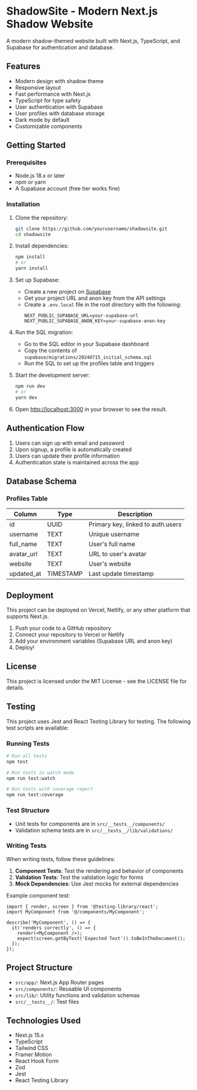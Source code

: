 # ShadowSite - Modern Next.js Shadow Website

A modern shadow-themed website built with Next.js, TypeScript, and Supabase for authentication and database.

## Features

- Modern design with shadow theme
- Responsive layout
- Fast performance with Next.js
- TypeScript for type safety
- User authentication with Supabase
- User profiles with database storage
- Dark mode by default
- Customizable components

## Getting Started

### Prerequisites

- Node.js 18.x or later
- npm or yarn
- A Supabase account (free tier works fine)

### Installation

1. Clone the repository:
   ```bash
   git clone https://github.com/yourusername/shadowsite.git
   cd shadowsite
   ```

2. Install dependencies:
   ```bash
   npm install
   # or
   yarn install
   ```

3. Set up Supabase:
   - Create a new project on [Supabase](https://supabase.com)
   - Get your project URL and anon key from the API settings
   - Create a `.env.local` file in the root directory with the following:
     ```
     NEXT_PUBLIC_SUPABASE_URL=your-supabase-url
     NEXT_PUBLIC_SUPABASE_ANON_KEY=your-supabase-anon-key
     ```

4. Run the SQL migration:
   - Go to the SQL editor in your Supabase dashboard
   - Copy the contents of `supabase/migrations/20240715_initial_schema.sql`
   - Run the SQL to set up the profiles table and triggers

5. Start the development server:
   ```bash
   npm run dev
   # or
   yarn dev
   ```

6. Open [http://localhost:3000](http://localhost:3000) in your browser to see the result.

## Authentication Flow

1. Users can sign up with email and password
2. Upon signup, a profile is automatically created
3. Users can update their profile information
4. Authentication state is maintained across the app

## Database Schema

### Profiles Table

| Column      | Type      | Description                       |
|-------------|-----------|-----------------------------------|
| id          | UUID      | Primary key, linked to auth.users |
| username    | TEXT      | Unique username                   |
| full_name   | TEXT      | User's full name                  |
| avatar_url  | TEXT      | URL to user's avatar              |
| website     | TEXT      | User's website                    |
| updated_at  | TIMESTAMP | Last update timestamp             |

## Deployment

This project can be deployed on Vercel, Netlify, or any other platform that supports Next.js.

1. Push your code to a GitHub repository
2. Connect your repository to Vercel or Netlify
3. Add your environment variables (Supabase URL and anon key)
4. Deploy!

## License

This project is licensed under the MIT License - see the LICENSE file for details.

## Testing

This project uses Jest and React Testing Library for testing. The following test scripts are available:

### Running Tests

```bash
# Run all tests
npm test

# Run tests in watch mode
npm run test:watch

# Run tests with coverage report
npm run test:coverage
```

### Test Structure

- Unit tests for components are in `src/__tests__/components/`
- Validation schema tests are in `src/__tests__/lib/validations/`

### Writing Tests

When writing tests, follow these guidelines:

1. **Component Tests**: Test the rendering and behavior of components
2. **Validation Tests**: Test the validation logic for forms
3. **Mock Dependencies**: Use Jest mocks for external dependencies

Example component test:
```tsx
import { render, screen } from '@testing-library/react';
import MyComponent from '@/components/MyComponent';

describe('MyComponent', () => {
  it('renders correctly', () => {
    render(<MyComponent />);
    expect(screen.getByText('Expected Text')).toBeInTheDocument();
  });
});
```

## Project Structure

- `src/app/`: Next.js App Router pages
- `src/components/`: Reusable UI components
- `src/lib/`: Utility functions and validation schemas
- `src/__tests__/`: Test files

## Technologies Used

- Next.js 15.x
- TypeScript
- Tailwind CSS
- Framer Motion
- React Hook Form
- Zod
- Jest
- React Testing Library
